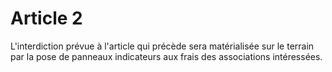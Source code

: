 # Article 2

L'interdiction prévue à l'article qui précède sera matérialisée sur le terrain par la pose de panneaux indicateurs aux frais des associations intéressées.
